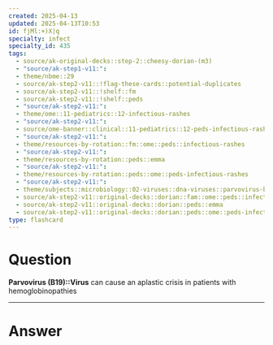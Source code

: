 ```yaml
---
created: 2025-04-13
updated: 2025-04-13T10:53
id: fjMl:+)X|q
specialty: infect
specialty_id: 435
tags:
  - source/ak-original-decks::step-2::cheesy-dorian-(m3)
  - "source/ak-step1-v11:": 
  - theme/nbme::29
  - source/ak-step2-v11::!flag-these-cards::potential-duplicates
  - source/ak-step2-v11::!shelf::fm
  - source/ak-step2-v11::!shelf::peds
  - "source/ak-step2-v11:": 
  - theme/ome::11-pediatrics::12-infectious-rashes
  - "source/ak-step2-v11:": 
  - source/ome-banner::clinical::11-pediatrics::12-peds-infectious-rashes
  - "source/ak-step2-v11:": 
  - theme/resources-by-rotation::fm::ome::peds::infectious-rashes
  - "source/ak-step2-v11:": 
  - theme/resources-by-rotation::peds::emma
  - "source/ak-step2-v11:": 
  - theme/resources-by-rotation::peds::ome::peds-infectious-rashes
  - "source/ak-step2-v11:": 
  - theme/subjects::microbiology::02-viruses::dna-viruses::parvovirus-b19
  - source/ak-step2-v11::original-decks::dorian::fam::ome::peds::infectious-rashes
  - source/ak-step2-v11::original-decks::dorian::peds::emma
  - source/ak-step2-v11::original-decks::dorian::peds::ome::peds-infectious-rashes
type: flashcard
---
```


# Question
**Parvovirus (B19)::Virus** can cause an aplastic crisis in patients with hemoglobinopathies

---

# Answer
